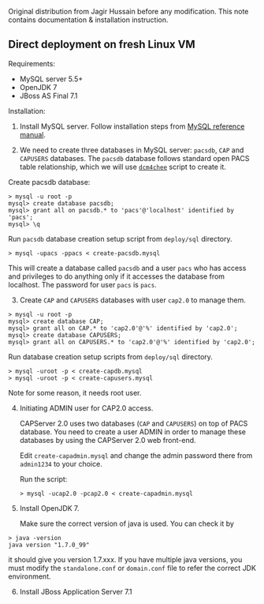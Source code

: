 Original distribution from Jagir Hussain before any modification.
This note contains documentation & installation instruction.

## Direct deployment on fresh Linux VM

Requirements:
* MySQL server 5.5+
* OpenJDK 7
* JBoss AS Final 7.1

Installation:

1. Install MySQL server. Follow installation steps from [MySQL reference manual](https://dev.mysql.com/doc/).

2. We need to create three databases in MySQL server: `pacsdb`, `CAP` and `CAPUSERS` databases. The `pacsdb` database follows standard open PACS table relationship, which we will use [`dcm4chee`](https://dcm4che.atlassian.net/wiki/display/ee2/MySQL) script to create it.

  Create pacsdb database:
  ```
> mysql -u root -p
mysql> create database pacsdb;
mysql> grant all on pacsdb.* to 'pacs'@'localhost' identified by 'pacs';
mysql> \q
```
  Run `pacsdb` database creation setup script from `deploy/sql` directory.
  ```{bash}
> mysql -upacs -ppacs < create-pacsdb.mysql
```
  This will create a database called `pacsdb` and a user `pacs` who has access and privileges to do anything only if it accesses the database from localhost. The password for user `pacs` is `pacs`.

3. Create `CAP` and `CAPUSERS` databases with user `cap2.0` to manage them.
  ```
> mysql -u root -p
mysql> create database CAP;
mysql> grant all on CAP.* to 'cap2.0'@'%' identified by 'cap2.0';
mysql> create database CAPUSERS;
mysql> grant all on CAPUSERS.* to 'cap2.0'@'%' identified by 'cap2.0';
```
  Run database creation setup scripts from `deploy/sql` directory.
  ```{bash}
> mysql -uroot -p < create-capdb.mysql
> mysql -uroot -p < create-capusers.mysql
```
   Note for some reason, it needs root user.

4. Initiating ADMIN user for CAP2.0 access.

   CAPServer 2.0 uses two databases (`CAP` and `CAPUSERS`) on top of PACS database. You need to create a user ADMIN in order to manage these databases by using the CAPServer 2.0 web front-end.

   Edit `create-capadmin.mysql` and change the admin password there from `admin1234` to your choice.

   Run the script:
   ```
   > mysql -ucap2.0 -pcap2.0 < create-capadmin.mysql
   ```

5. Install OpenJDK 7.

   Make sure the correct version of java is used. You can check it by
  ```
> java -version
java version "1.7.0_99"
```
  it should give you version 1.7.xxx. If you have multiple java versions, you must modify the `standalone.conf` or `domain.conf` file to refer the correct JDK environment.

6. Install JBoss Application Server 7.1

